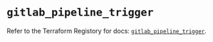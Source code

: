 # `gitlab_pipeline_trigger`

Refer to the Terraform Registory for docs: [`gitlab_pipeline_trigger`](https://registry.terraform.io/providers/gitlabhq/gitlab/16.6.0/docs/resources/pipeline_trigger).
